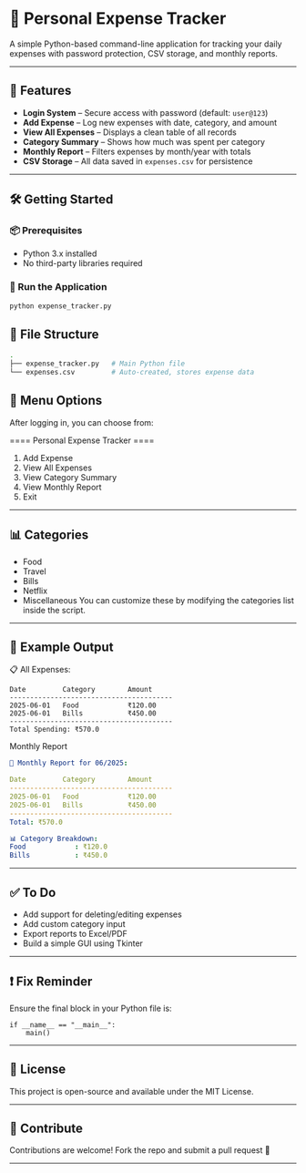 # 💸 Personal Expense Tracker

A simple Python-based command-line application for tracking your daily expenses with password protection, CSV storage, and monthly reports.

---

## 🔐 Features

- **Login System** – Secure access with password (default: `user@123`)
- **Add Expense** – Log new expenses with date, category, and amount
- **View All Expenses** – Displays a clean table of all records
- **Category Summary** – Shows how much was spent per category
- **Monthly Report** – Filters expenses by month/year with totals
- **CSV Storage** – All data saved in `expenses.csv` for persistence

---

## 🛠️ Getting Started

### 📦 Prerequisites

- Python 3.x installed
- No third-party libraries required

### 🚀 Run the Application

```bash
python expense_tracker.py
```
## 📂 File Structure
```bash
.
├── expense_tracker.py   # Main Python file
└── expenses.csv         # Auto-created, stores expense data
```
## 🧭 Menu Options
After logging in, you can choose from:

==== Personal Expense Tracker ====
  1. Add Expense
  2. View All Expenses
  3. View Category Summary
  4. View Monthly Report
  5. Exit
---

## 📊 Categories
- Food
- Travel
- Bills
- Netflix
- Miscellaneous
You can customize these by modifying the categories list inside the script.

---
## 📆 Example Output

📋 All Expenses:
```
Date         Category        Amount    
----------------------------------------
2025-06-01   Food            ₹120.00    
2025-06-01   Bills           ₹450.00    
----------------------------------------
Total Spending: ₹570.0
```
Monthly Report
```yaml
📆 Monthly Report for 06/2025:

Date         Category        Amount    
----------------------------------------
2025-06-01   Food            ₹120.00    
2025-06-01   Bills           ₹450.00    
----------------------------------------
Total: ₹570.0

📊 Category Breakdown:
Food            : ₹120.0
Bills           : ₹450.0

```
---
## ✅ To Do
-  Add support for deleting/editing expenses
- Add custom category input
- Export reports to Excel/PDF
- Build a simple GUI using Tkinter
---
## ❗ Fix Reminder
Ensure the final block in your Python file is:
```
if __name__ == "__main__":
    main()
```
---
## 📜 License
This project is open-source and available under the MIT License.

---
## 🙌 Contribute
Contributions are welcome! Fork the repo and submit a pull request 🚀

---

